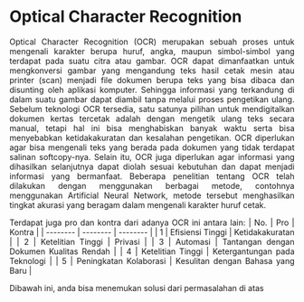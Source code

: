 # Optical Character Recognition


<div align="justify">
Optical Character Recognition (OCR) merupakan sebuah proses untuk mengenali karakter berupa huruf, angka, maupun simbol-simbol yang terdapat pada suatu citra atau gambar. OCR dapat dimanfaatkan untuk mengkonversi gambar yang mengandung teks hasil cetak mesin atau printer (scan) menjadi file dokumen berupa teks yang bisa dibaca dan disunting oleh aplikasi komputer. Sehingga informasi yang terkandung di dalam suatu gambar dapat diambil tanpa melalui proses pengetikan ulang. Sebelum teknologi OCR tersedia, satu satunya pilihan untuk mendigitalkan dokumen kertas tercetak adalah dengan mengetik ulang teks secara manual, tetapi hal ini bisa menghabiskan banyak waktu serta bisa menyebabkan ketidakakuratan dan kesalahan pengetikan. OCR diperlukan agar bisa mengenali teks yang berada pada dokumen yang tidak terdapat salinan softcopy-nya. Selain itu, OCR juga diperlukan agar informasi yang dihasilkan selanjutnya dapat diolah sesuai kebutuhan dan dapat menjadi informasi yang bermanfaat. Beberapa penelitian tentang OCR telah dilakukan dengan menggunakan berbagai metode, contohnya menggunakan Artificial Neural Network, metode tersebut menghasilkan tingkat akurasi yang beragam dalam mengenali karakter huruf cetak.

Terdapat juga pro dan kontra dari adanya OCR ini antara lain:
| No. | Pro | Kontra |
| -------- | -------- | -------- |
| 1   | Efisiensi Tinggi   | Ketidakakuratan   |
| 2   | Ketelitian Tinggi   | Privasi   |
| 3   | Automasi   | Tantangan dengan Dokumen Kualitas Rendah   |
| 4   | Ketelitian Tinggi   | Ketergantungan pada Teknologi   |
| 5   | Peningkatan Kolaborasi   | Kesulitan dengan Bahasa yang Baru   |

</div>

Dibawah ini, anda bisa menemukan solusi dari permasalahan di atas
